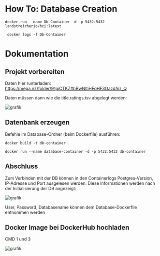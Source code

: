 # How To: Database Creation
```
docker run --name Db-Container -d -p 5432:5432 landstreicherjo/hci:latest
```
```
 docker logs -f Db-Container
```
# Dokumentation
## Projekt vorbereiten
Daten hier runterladen: https://mega.nz/folder/91gjCTKZ#bBwNltiHFoHF3OazdAiz_Q

Daten müssen dann wie die title.ratings.tsv abgelegt werden:

![grafik](https://github.com/LinkAlexander/VISHCI/assets/167143907/25e8eb2f-6379-41d4-9073-816efc257a82)



## Datenbank erzeugen
Befehle im Database-Ordner (beim Dockerfile) ausführen:

``` 
docker build -t db-container .
```

```
docker run --name database-container -d -p 5432:5432 db-container
```
## Abschluss
Zum Verbinden mit der DB können in den Containerlogs Postgres-Version, IP-Adresse und Port ausgelesen werden. Diese Informationen werden nach der Initialisierung der DB angezeigt: 

![grafik](https://github.com/LinkAlexander/VISHCI/assets/167143907/97f55722-721a-404c-8b2a-e9610a67d6e7)

User, Password, Databasename können dem Database-Dockerfile entnommen werden


## Docker Image bei DockerHub hochladen
CMD 1 und 3

![grafik](https://github.com/LinkAlexander/VISHCI/assets/167143907/6f8e7f96-cdd5-4974-b946-ac4a4d3b430d)

